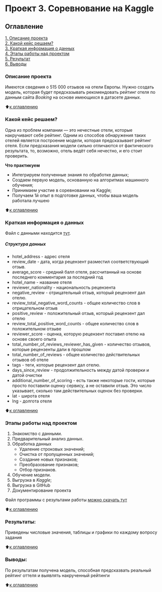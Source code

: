 
# Проект 3. Соревнование на Kaggle
## Оглавление  
[1. Описание проекта](#описание-проекта)  
[2. Какой кейс решаем?](#какой-кейс-решаем)  
[3. Краткая информация о данных](#краткая-информация-о-данных)  
[4. Этапы работы над проектом](#этапы-работы-над-проектом)  
[5. Результат](#результаты)    
[6. Выводы](#выводы) 

### Описание проекта  
Имеются сведения о 515 000 отзывов на отели Европы.
Нужно создать модель, которая будет предсказывать рекомендовать рейтинг отеля по данным сайта $Booking$ на основе имеющихся в датасете данных. 

:arrow_up:[к оглавлению](#оглавление)

### Какой кейс решаем?    
Одна из проблем компании — это нечестные отели, которые накручивают себе рейтинг. Одним из способов обнаружения таких отелей является построение модели, которая предсказывает рейтинг отеля. Если предсказания модели сильно отличаются от фактического результата, то, возможно, отель ведёт себя нечестно, и его стоит проверить.

**Что практикуем**     
  - Интегрируем полученные знания по обработке данных;
  - Создаем первую модель, основанную на алгоритмах машинного обучения;
  - Принимаем участие в соревновании на Kaggle;
  - Получаем 1й опыт в подготовке данных, чтобы ваша модель работала лучшею

:arrow_up:[к оглавлению](#оглавление)


### Краткая информация о данных
Файл с данными находится [тут](https://drive.google.com/file/d/1Qj0iYEbD64eVAaaBylJeIi3qvMzxf2C_/view). 

##### Структура данных 

- hotel_address - адрес отеля
- review_date - дата, когда рецензент разместил соответствующий отзыв.
- average_score - средний балл отеля, рассчитанный на основе последнего комментария за последний год
- hotel_name - название отеля
- reviewer_nationality - национальность рецензента
- negative_review - отрицательный отзыв, который рецензент дал отелю.
- review_total_negative_word_counts - общее количество слов в отрицательном отзыв
- positive_review - положительный отзыв, который рецензент дал отелю
- review_total_positive_word_counts - общее количество слов в положительном отзыве
- reviewer_score - оценка, которую рецензент поставил отелю на основе своего опыта
- total_number_of_reviews_reviewer_has_given - количество отзывов, которые рецензенты дали в прошлом
- total_number_of_reviews - общее количество действительных отзывов об отеле
- tags - теги, которые рецензент дал отелю.
- days_since_review - продолжительность между датой проверки и датой очистки
- additional_number_of_scoring - есть также некоторые гости, которые просто поставили оценку сервису, а не оставили отзыв. Это число указывает, сколько там действительных оценок без проверки.
- lat - широта отеля 
- lng - долгота отеля

:arrow_up:[к оглавлению](#оглавление)


### Этапы работы над проектом  
1. Знакомство с данными.
2. Предварительный анализ данных.
3. Обработка данных
   - Удаление строковых значений;
   - Очистка от пропущенных значений;
   - Создание новых признаков;
   - Преобразование признаков;
   - Отбор признаков.
4. Обучение модели.
5. Выгрузка в $Kaggle$;
6. Выгрузка в GitHub
7. Документирование проекта

Файл программы с результами работы [можно скачать тут](https://github.com/dnt1971/SkillFactory_DS_dnt_17_project_02/blob/master/Project_2_Ноутбук_шаблон.ipynb) 
  
:arrow_up:[к оглавлению](#оглавление)

### Результаты:  
Приведены числовые значения, таблицы и графики по каждому вопросу задания

:arrow_up:[к оглавлению](#оглавление)

### Выводы:  
По результатам получена модель, способная предсказвать реальный рейтинг оттеля и выявлять накрученный рейтинги

:arrow_up:[к оглавлению](#оглавление)